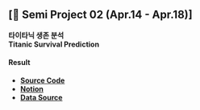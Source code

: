 ## [🦸 Semi Project 02 (Apr.14 - Apr.18)]
**타이타닉 생존 분석**  
**Titanic Survival Prediction**  

#### Result
- [**Source Code**](https://github.com/SeungukJeong/LIKELION_AI_SCHOOL_5th/blob/main/Semi_Project_02/Semi_Project_02_Final_Code.ipynb)  
- [**Notion**](https://seunguk0214.notion.site/Semi-02-Mid-7615ac45a6ef4189ba7b1d1a1108a45d)  
- [**Data Source**](https://www.kaggle.com/c/titanic) 
